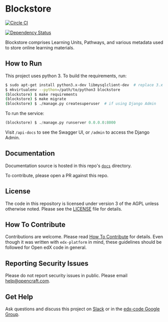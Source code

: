 Blockstore
==========

[![Circle CI](https://img.shields.io/circleci/project/open-craft/blockstore/master.svg)](https://circleci.com/gh/open-craft/blockstore/tree/master) 

[![Dependency Status](https://gemnasium.com/badges/github.com/open-craft/blockstore.svg)](https://gemnasium.com/github.com/open-craft/blockstore)

Blockstore comprises Learning Units, Pathways, and various metadata used to store online learning materials.

How to Run
----------

This project uses python 3.  To build the requirements, run:

```bash
$ sudo apt-get install python3.x-dev libmysqlclient-dev  # replace 3.x with your version of python 3
$ mkvirtualenv --python=/path/to/python3 blockstore
(blockstore) $ make requirements
(blockstore) $ make migrate
(blockstore) $ ./manage.py createsuperuser  # if using Django Admin
```

To run the service:
```python
(blockstore) $ ./manage.py runserver 0.0.0.0:8000
```

Visit `/api-docs` to see the Swagger UI, or `/admin` to access the Django Admin.

Documentation
-------------

Documentation source is hosted in this repo's [`docs`](https://github.com/open-craft/blockstore/tree/master/docs)
directory.

To contribute, please open a PR against this repo.

License
-------

The code in this repository is licensed under version 3 of the AGPL unless otherwise noted. Please see the
[LICENSE](https://github.com/open-craft/blockstore/blob/master/LICENSE) file for details.

How To Contribute
-----------------

Contributions are welcome. Please read 
[How To Contribute](https://github.com/edx/edx-platform/blob/master/CONTRIBUTING.rst) for details. Even though it was
written with ``edx-platform`` in mind, these guidelines should be followed for Open edX code in general.

Reporting Security Issues
-------------------------

Please do not report security issues in public. Please email help@opencraft.com.

Get Help
--------

Ask questions and discuss this project on [Slack](https://openedx.slack.com/messages/general/) or in the 
[edx-code Google Group](https://groups.google.com/forum/#!forum/edx-code).
